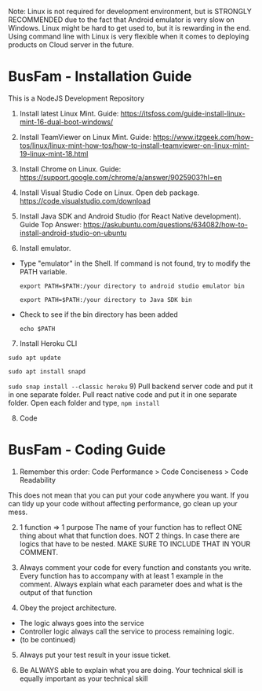 Note: Linux is not required for development environment, but is STRONGLY RECOMMENDED due to the fact that Android emulator is very slow on Windows. 
Linux might be hard to get used to, but it is rewarding in the end. Using command line with Linux is very flexible when it comes to 
 deploying products on Cloud server in the future.
# BusFam - Installation Guide
This is a NodeJS Development Repository

1) Install latest Linux Mint. Guide: https://itsfoss.com/guide-install-linux-mint-16-dual-boot-windows/

2) Install TeamViewer on Linux Mint. Guide: https://www.itzgeek.com/how-tos/linux/linux-mint-how-tos/how-to-install-teamviewer-on-linux-mint-19-linux-mint-18.html

3) Install Chrome on Linux. Guide: https://support.google.com/chrome/a/answer/9025903?hl=en

4) Install Visual Studio Code on Linux. Open deb package. https://code.visualstudio.com/download

5) Install Java SDK and Android Studio (for React Native development). Guide Top Answer: https://askubuntu.com/questions/634082/how-to-install-android-studio-on-ubuntu

6) Install emulator.
- Type "emulator" in the Shell. If command is not found, try to modify the PATH variable.

    ```export PATH=$PATH:/your directory to android studio emulator bin```

    ```export PATH=$PATH:/your directory to Java SDK bin```

- Check to see if the bin directory has been added
  
    ```echo $PATH```
7) Install Heroku CLI

```sudo apt update```

```sudo apt install snapd```

```sudo snap install --classic heroku```
9) Pull backend server code and put it in one separate folder. Pull react native code and put it in one separate folder. Open each folder and type,
```npm install```

8) Code

# BusFam - Coding Guide

1) Remember this order: Code Performance > Code Conciseness > Code Readability 

This does not mean that you can put your code anywhere you want. If you can tidy up your code without affecting performance, go clean up your mess.

2) 1 function => 1 purpose
The name of your function has to reflect ONE thing about what that function does. NOT 2 things. 
In case there are logics that have to be nested. MAKE SURE TO INCLUDE THAT IN YOUR COMMENT.

3) Always comment your code for every function and constants you write. Every function has to accompany with at least 1 example in the comment. Always explain what each parameter does and what is the output of that function

4) Obey the project architecture. 
- The logic always goes into the service
- Controller logic always call the service to process remaining logic.
- (to be continued)

5) Always put your test result in your issue ticket.

6) Be ALWAYS able to explain what you are doing. 
Your technical skill is equally important as your technical skill
